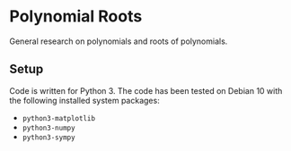# Polynomial Roots

General research on polynomials and roots of polynomials.

## Setup

Code is written for Python 3. The code has been tested on Debian 10 with the following
installed system packages:

* `python3-matplotlib`
* `python3-numpy`
* `python3-sympy`
